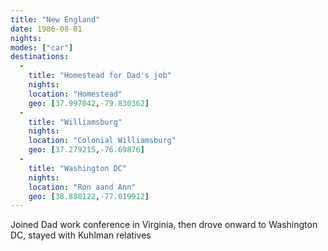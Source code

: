```yaml
---
title: "New England"
date: 1986-08-01
nights:
modes: ["car"]
destinations:
  -
    title: "Homestead for Dad's job"
    nights:
    location: "Homestead"
    geo: [37.997042,-79.830362]
  -
    title: "Williamsburg"
    nights:
    location: "Colonial Williamsburg"
    geo: [37.279215,-76.69876]
  -
    title: "Washington DC"
    nights:
    location: "Ron aand Ann"
    geo: [38.888122,-77.019912]
---
```


Joined Dad work conference in Virginia, then drove onward to Washington DC, stayed with Kuhlman relatives
